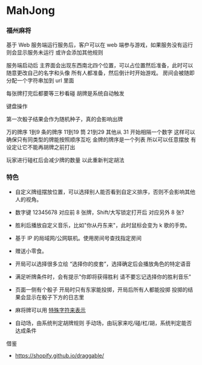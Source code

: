 # MahJong

### 福州麻将 
基于 Web
服务端运行服务后，客户可以在 web 端参与游戏，如果服务没有运行 则会显示服务未运行
或许会添加其他规则

服务端启动后 主界面会出现东西南北四个位置，可以占位置然后准备，此时可以随意更改自己的名字和头像 所有人都准备，然后倒计时开始游戏。
房间会被随即分配一个字符串加到 url 里面

每张牌打完后都要等三秒看碰
胡牌是系统自动触发

键盘操作

第一次骰子结果会作为随机种子，真的会影响出牌

万的牌序 1到9 条的牌序 11到19 筒 21到29 其他从 31 开始相隔一个数字
这样可以确保只有同类型的牌能按照顺序互吃
金牌的牌序是一个列表 所以可以任意摆放 有设定让它不能再胡牌之前打出

玩家进行碰杠后会减少牌的数量 以此重新判定胡法


### 特色
- 自定义牌组摆放位置，可以选择别人能否看到自定义排序，否则不会影响其他人的视角。
- 数字键 12345678 对应前 8 张牌，Shift/大写锁定打开后 对应另外 8 张?
- 胜利后播放自定义音乐，比如"你从丹东来"，此时鼠标会变为 k 歌的手势。
- 基于 IP 的局域网/公网联机。使用房间号查找指定房间
- 赠送小零食。
- 开局可以选择很多立绘 “选择你的皮套”，选择确定后会播放角色的特定语音
- 满足听牌条件时，会有提示"你即将获得胜利 请不要忘记选择你的胜利音乐"
- 页面一侧有个骰子 开局时只有东家能投掷，开局后所有人都能投掷 投掷的结果会显示在骰子下方的日志里
- 麻将牌可以用 [特殊字符来表示](https://symbl.cc/cn/unicode/blocks/mahjong-tiles/)


- 自动场，由系统判定胡牌规则 手动场，由玩家来吃/碰/杠/胡，系统判定能否达成条件


借鉴
- https://shopify.github.io/draggable/




